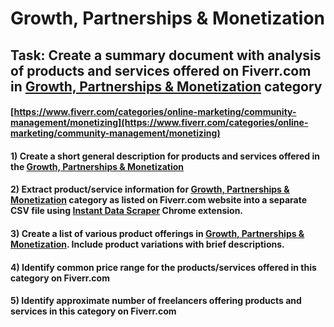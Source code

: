 # Growth, Partnerships & Monetization
## Task: Create a summary document with analysis of products and services offered on Fiverr.com in [Growth, Partnerships & Monetization](https://www.fiverr.com/categories/online-marketing/community-management/monetizing) category
#### [https://www.fiverr.com/categories/online-marketing/community-management/monetizing](https://www.fiverr.com/categories/online-marketing/community-management/monetizing)
#### 1) Create a short general description for products and services offered in the [Growth, Partnerships & Monetization](https://www.fiverr.com/categories/online-marketing/community-management/monetizing)
#### 2) Extract product/service information for [Growth, Partnerships & Monetization](https://www.fiverr.com/categories/online-marketing/community-management/monetizing) category as listed on Fiverr.com website into a separate CSV file using [Instant Data Scraper](https://chrome.google.com/webstore/detail/instant-data-scraper/ofaokhiedipichpaobibbnahnkdoiiah) Chrome extension.
#### 3) Create a list of various product offerings in [Growth, Partnerships & Monetization](https://www.fiverr.com/categories/online-marketing/community-management/monetizing). Include product variations with brief descriptions.
#### 4) Identify common price range for the products/services offered in this category on Fiverr.com
#### 5) Identify approximate number of freelancers offering products and services in this category on Fiverr.com
